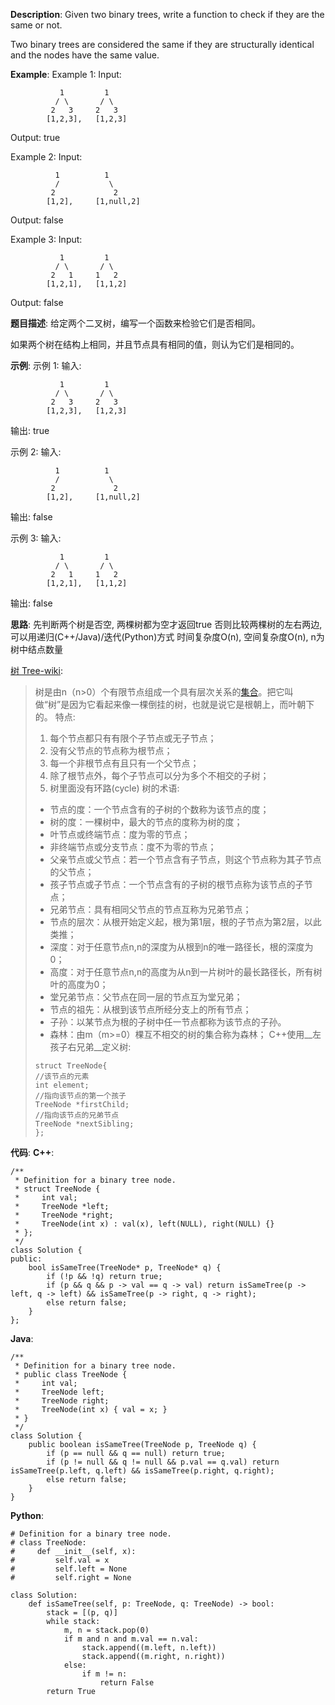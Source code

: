 __Description__:
Given two binary trees, write a function to check if they are the same or not.

Two binary trees are considered the same if they are structurally identical and the nodes have the same value.

__Example__:
Example 1:
Input:   
```
           1         1
          / \       / \
         2   3     2   3
        [1,2,3],   [1,2,3]
```
Output: true

Example 2:
Input:     
```
          1          1
          /           \
         2             2
        [1,2],     [1,null,2]
```
Output: false

Example 3:
Input:     
```
           1         1
          / \       / \
         2   1     1   2
        [1,2,1],   [1,1,2]
```
Output: false

__题目描述__:
给定两个二叉树，编写一个函数来检验它们是否相同。

如果两个树在结构上相同，并且节点具有相同的值，则认为它们是相同的。

 __示例__:
示例 1:
输入:
```
           1         1
          / \       / \
         2   3     2   3
        [1,2,3],   [1,2,3]
```
输出: true

示例 2:
输入:
```
          1          1
          /           \
         2             2
        [1,2],     [1,null,2]
```
输出: false

示例 3:
输入:
```
           1         1
          / \       / \
         2   1     1   2
        [1,2,1],   [1,1,2]
```
输出: false

__思路__:
先判断两个树是否空, 两棵树都为空才返回true
否则比较两棵树的左右两边, 可以用递归(C++/Java)/迭代(Python)方式
时间复杂度O(n), 空间复杂度O(n), n为树中结点数量

[树 Tree-wiki](https://en.wikipedia.org/wiki/Tree_(data_structure)):
> 树是由n（n>0）个有限节点组成一个具有层次关系的[集合](https://zh.wikipedia.org/wiki/%E9%9B%86%E5%90%88 "集合")。把它叫做“树”是因为它看起来像一棵倒挂的树，也就是说它是根朝上，而叶朝下的。
> 特点:
> 1. 每个节点都只有有限个子节点或无子节点；
> 2. 没有父节点的节点称为根节点；
> 3. 每一个非根节点有且只有一个父节点；
> 4. 除了根节点外，每个子节点可以分为多个不相交的子树；
> 5. 树里面没有环路(cycle)
> 树的术语:
> - 节点的度：一个节点含有的子树的个数称为该节点的度；
> - 树的度：一棵树中，最大的节点的度称为树的度；
> - 叶节点或终端节点：度为零的节点；
> - 非终端节点或分支节点：度不为零的节点；
> - 父亲节点或父节点：若一个节点含有子节点，则这个节点称为其子节点的父节点；
> - 孩子节点或子节点：一个节点含有的子树的根节点称为该节点的子节点；
> - 兄弟节点：具有相同父节点的节点互称为兄弟节点；
> - 节点的层次：从根开始定义起，根为第1层，根的子节点为第2层，以此类推；
> - 深度：对于任意节点n,n的深度为从根到n的唯一路径长，根的深度为0；
> - 高度：对于任意节点n,n的高度为从n到一片树叶的最长路径长，所有树叶的高度为0；
> - 堂兄弟节点：父节点在同一层的节点互为堂兄弟；
> - 节点的祖先：从根到该节点所经分支上的所有节点；
> - 子孙：以某节点为根的子树中任一节点都称为该节点的子孙。
> - 森林：由m（m>=0）棵互不相交的树的集合称为森林；
> C++使用__左孩子右兄弟__定义树:
> ```
> struct TreeNode{
> //该节点的元素
> int element;
> //指向该节点的第一个孩子
> TreeNode *firstChild;
> //指向该节点的兄弟节点
> TreeNode *nextSibling;
> };
> ```
__代码__:
__C++__:
```
/**
 * Definition for a binary tree node.
 * struct TreeNode {
 *     int val;
 *     TreeNode *left;
 *     TreeNode *right;
 *     TreeNode(int x) : val(x), left(NULL), right(NULL) {}
 * };
 */
class Solution {
public:
    bool isSameTree(TreeNode* p, TreeNode* q) {
        if (!p && !q) return true;
        if (p && q && p -> val == q -> val) return isSameTree(p -> left, q -> left) && isSameTree(p -> right, q -> right);
        else return false;
    }
};
```

__Java__:
```
/**
 * Definition for a binary tree node.
 * public class TreeNode {
 *     int val;
 *     TreeNode left;
 *     TreeNode right;
 *     TreeNode(int x) { val = x; }
 * }
 */
class Solution {
    public boolean isSameTree(TreeNode p, TreeNode q) {
        if (p == null && q == null) return true;
        if (p != null && q != null && p.val == q.val) return isSameTree(p.left, q.left) && isSameTree(p.right, q.right);
        else return false;
    }
}
```

__Python__:
```
# Definition for a binary tree node.
# class TreeNode:
#     def __init__(self, x):
#         self.val = x
#         self.left = None
#         self.right = None

class Solution:
    def isSameTree(self, p: TreeNode, q: TreeNode) -> bool:
        stack = [(p, q)]
        while stack:
            m, n = stack.pop(0)
            if m and n and m.val == n.val:
                stack.append((m.left, n.left))
                stack.append((m.right, n.right))
            else:
                if m != n:
                    return False
        return True
```
